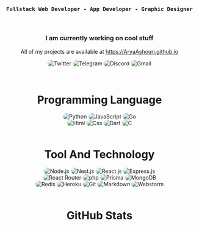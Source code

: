 <div align="center">
    <h4 align="center"><samp> Fullstack Web Developer - App Developer - Graphic Designer </samp></h4>
</div>

<br/>

<h3 align="center">
   I am currently working on cool stuff
</h3>

<p align="center">
    All of my projects are available at <a href="https://AryaAshouri.github.io" title="Arya Ashouri">https://AryaAshouri.github.io</a>
</p>

<p align="center">
    <img src="https://img.shields.io/badge/Twitter-323540?style=for-the-badge&logo=twitter&logoColor=5294E2" style="border-radius:15px" alt="Twitter">
    <img src="https://img.shields.io/badge/telegram-323540?style=for-the-badge&logo=telegram&logoColor=5294E2" style="border-radius:15px" alt="Telegram">
    <img src="https://img.shields.io/badge/Discord-323540?style=for-the-badge&logo=discord&logoColor=5294E2" style="border-radius:15px" alt="Discord">
    <img src="https://img.shields.io/badge/Gmail-323540?style=for-the-badge&logo=gmail&logoColor=5294E2" alt="Gmail" style="border-radius:15px">
</p>

<br/>

<h1 align="center">
    Programming Language
</h1>

<div align="center">
    <img src="https://img.shields.io/badge/Python-323540?style=for-the-badge&logo=python&logoColor=5294E2" alt="Python" style="border-radius:15px"/>
    <img src="https://img.shields.io/badge/JavaScript-323540?style=for-the-badge&logo=javascript&logoColor=5294E2" alt="JavaScript" style="border-radius:15px"/>
    <img src="https://img.shields.io/badge/Go-323540?style=for-the-badge&logo=go&logoColor=5294E2" alt="Go" style="border-radius:15px"/>
    <br/>
    <img src="https://img.shields.io/badge/Html-323540?style=for-the-badge&logo=html5&logoColor=5294E2" alt="Html" style="border-radius:15px"/>
    <img src="https://img.shields.io/badge/Css-323540?style=for-the-badge&logo=css3&logoColor=5294E2" alt="Css" style="border-radius:15px"/>
    <img src="https://img.shields.io/badge/Dart-323540?style=for-the-badge&logo=dart&logoColor=5294E2" alt="Dart" style="border-radius:15px"/>
    <img src="https://img.shields.io/badge/C-323540?style=for-the-badge&logo=c&logoColor=5294E2" alt="C" style="border-radius:15px"/>
</div>

<br/>

<h1 align="center">
    Tool And Technology
</h1>

<div align="center">
    <img src="https://img.shields.io/badge/Node.js-323540?style=for-the-badge&logo=node.js&logoColor=5294E2" alt="Node.js" style="border-radius:15px"/>
    <img src="https://img.shields.io/badge/Next.js-323540.svg?style=for-the-badge&logo=next.js&logoColor=5294E2" alt="Nest.js" style="border-radius:15px"/>
    <img src="https://img.shields.io/badge/React-323540?style=for-the-badge&logo=react&logoColor=5294E2" alt="React.js"  style="border-radius:15px"/>
    <img src="https://img.shields.io/badge/Express.js-323540.svg?style=for-the-badge&logo=express&logoColor=5294E2" alt="Express.js" style="border-radius:15px"/> 
    <br/>
    <img src="https://img.shields.io/badge/React_Router-323540?style=for-the-badge&logo=react-router&logoColor=5294E2" alt="React Router" style="border-radius:15px"/>
    <img src="https://img.shields.io/badge/PHP-323540?style=for-the-badge&logo=php&logoColor=5294E2" alt="php" style="border-radius:15px"/>
    <img src="https://img.shields.io/badge/Prisma-323540?style=for-the-badge&logo=prisma3&logoColor=5294E2" alt="Prisma" style="border-radius:15px"/>
    <img src="https://img.shields.io/badge/MongoDB-323540?style=for-the-badge&logo=mongodb&logoColor=5294E2" alt="MongoDB" style="border-radius:15px"/>
    <br/>
    <img src="https://img.shields.io/badge/Redis-323540.svg?style=for-the-badge&logo=redis&logoColor=5294E2" alt="Redis" style="border-radius:15px"/>
    <img src="https://img.shields.io/badge/Heroku-323540?style=for-the-badge&logo=heroku&logoColor=5294E2" alt="Heroku" style="border-radius:15px"/>
    <img src="https://img.shields.io/badge/git-323540.svg?style=for-the-badge&logo=git&logoColor=5294E2" alt="Git" style="border-radius:15px"/>
    <img src="https://img.shields.io/badge/Markdown-323540?style=for-the-badge&logo=markdown&logoColor=5294E2" alt="Markdown" style="border-radius:15px"/>
    <img src="https://img.shields.io/badge/Webstorm-323540.svg?&style=for-the-badge&logo=webstorm&logoColor=5294E2" alt="Webstorm" style="border-radius:15px"/>
</div>

<br/>

<h1 align="center">
    GitHub Stats
</h1>

<br/>

<div align="center">
    <img align="center" src="https://github-readme-stats.vercel.app/api?username=AryaAshouri&theme=gruvbox_duo&show_icons=true&include_all_commits=true&count_private=true&theme=react&hide_border=true&bg_color=323540&title_color=5294E2&icon_color=5294E2&text_color=ffffff&count_private=true"  alt=""/>
</div>
